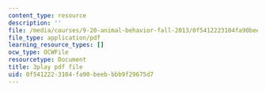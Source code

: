 ```yaml
---
content_type: resource
description: ''
file: /media/courses/9-20-animal-behavior-fall-2013/0f5412223104fa90beebbbb9f29675d7_472236.pdf
file_type: application/pdf
learning_resource_types: []
ocw_type: OCWFile
resourcetype: Document
title: 3play pdf file
uid: 0f541222-3104-fa90-beeb-bbb9f29675d7
---
```

